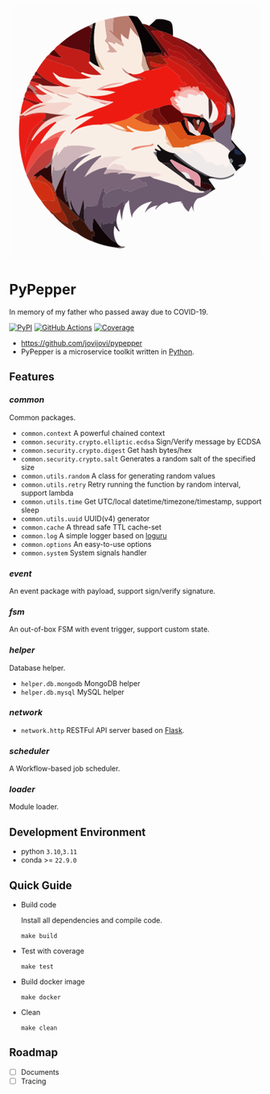 <div align="center">

![logo](docs/logo/logo.svg)

</div>

# PyPepper

In memory of my father who passed away due to COVID-19.

[![PyPI](https://img.shields.io/pypi/v/pypepper?label=\&logo=pypi\&logoColor=fff)](https://pypi.org/project/pypepper/)
[![GitHub Actions](https://github.com/jovijovi/pypepper/workflows/Test/badge.svg)](https://github.com/jovijovi/pypepper)
[![Coverage](https://img.shields.io/codecov/c/github/jovijovi/pypepper?label=\&logo=codecov\&logoColor=fff)](https://codecov.io/gh/jovijovi/pypepper)

- <https://github.com/jovijovi/pypepper>
- PyPepper is a microservice toolkit written in [Python](https://www.python.org).

## Features

### ***common***

Common packages.

- `common.context` A powerful chained context
- `common.security.crypto.elliptic.ecdsa` Sign/Verify message by ECDSA
- `common.security.crypto.digest` Get hash bytes/hex
- `common.security.crypto.salt` Generates a random salt of the specified size
- `common.utils.random` A class for generating random values
- `common.utils.retry` Retry running the function by random interval, support lambda
- `common.utils.time` Get UTC/local datetime/timezone/timestamp, support sleep
- `common.utils.uuid` UUID(v4) generator
- `common.cache` A thread safe TTL cache-set
- `common.log` A simple logger based on [loguru](https://github.com/Delgan/loguru)
- `common.options` An easy-to-use options
- `common.system` System signals handler

### ***event***

An event package with payload, support sign/verify signature.

### ***fsm***

An out-of-box FSM with event trigger, support custom state.

### ***helper***

Database helper.

- `helper.db.mongodb` MongoDB helper
- `helper.db.mysql` MySQL helper

### ***network***

- `network.http` RESTFul API server based on [Flask](https://github.com/pallets/flask/). 

### ***scheduler***

A Workflow-based job scheduler.

### ***loader***

Module loader.

## Development Environment

- python `3.10`,`3.11`
- conda >= `22.9.0`

## Quick Guide

- Build code

  Install all dependencies and compile code.

  ```shell
  make build
  ```

- Test with coverage

  ```shell
  make test
  ```

- Build docker image

  ```shell
  make docker
  ```

- Clean

  ```shell
  make clean
  ```

## Roadmap

- [ ] Documents
- [ ] Tracing
